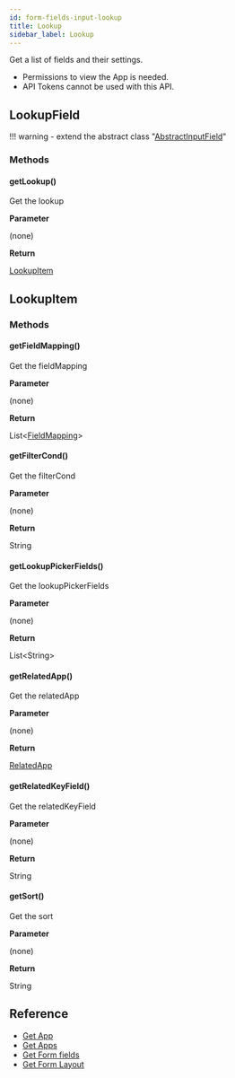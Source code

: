 ```yaml
---
id: form-fields-input-lookup
title: Lookup
sidebar_label: Lookup
---
```


Get a list of fields and their settings.

- Permissions to view the App is needed.
- API Tokens cannot be used with this API.

## LookupField

!!! warning
    - extend the abstract class  "[AbstractInputField](../form-fields-input/#abstractinputfield.md)"

### Methods

#### getLookup()

Get the lookup

**Parameter**

(none)

**Return**

[LookupItem](#lookupitem)

## LookupItem

### Methods

#### getFieldMapping()

Get the fieldMapping

**Parameter**

(none)

**Return**

List<[FieldMapping](../../form-fields/#fieldmapping.md)\>

#### getFilterCond()

Get the filterCond

**Parameter**

(none)

**Return**

String

#### getLookupPickerFields()

Get the lookupPickerFields

**Parameter**

(none)

**Return**

List<String\>

#### getRelatedApp()

Get the relatedApp

**Parameter**

(none)

**Return**

[RelatedApp](../../../form-fields-related_record/#relatedapp.md)

#### getRelatedKeyField()

Get the relatedKeyField

**Parameter**

(none)

**Return**

String

#### getSort()

Get the sort

**Parameter**

(none)

**Return**

String

## Reference

- [Get App](https://developer.kintone.io/hc/en-us/articles/212494888)
- [Get Apps](https://developer.kintone.io/hc/en-us/articles/115005336727)
- [Get Form fields](https://developer.kintone.io/hc/en-us/articles/115005509288)
- [Get Form Layout](https://developer.kintone.io/hc/en-us/articles/115005509068)